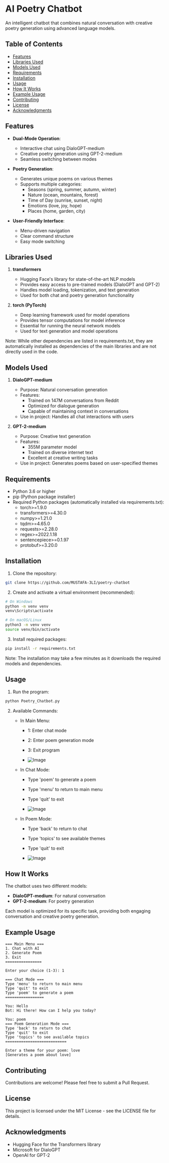 # AI Poetry Chatbot

An intelligent chatbot that combines natural conversation with creative poetry generation using advanced language models.

## Table of Contents
- [Features](#features)
- [Libraries Used](#libraries-used)
- [Models Used](#models-used)
- [Requirements](#requirements)
- [Installation](#installation)
- [Usage](#usage)
- [How It Works](#how-it-works)
- [Example Usage](#example-usage)
- [Contributing](#contributing)
- [License](#license)
- [Acknowledgments](#acknowledgments)

## Features

- **Dual-Mode Operation**:
  - Interactive chat using DialoGPT-medium
  - Creative poetry generation using GPT-2-medium
  - Seamless switching between modes

- **Poetry Generation**:
  - Generates unique poems on various themes
  - Supports multiple categories:
    * Seasons (spring, summer, autumn, winter)
    * Nature (ocean, mountains, forest)
    * Time of Day (sunrise, sunset, night)
    * Emotions (love, joy, hope)
    * Places (home, garden, city)

- **User-Friendly Interface**:
  - Menu-driven navigation
  - Clear command structure
  - Easy mode switching

## Libraries Used

1. **transformers**
   - Hugging Face's library for state-of-the-art NLP models
   - Provides easy access to pre-trained models (DialoGPT and GPT-2)
   - Handles model loading, tokenization, and text generation
   - Used for both chat and poetry generation functionality

2. **torch (PyTorch)**
   - Deep learning framework used for model operations
   - Provides tensor computations for model inference
   - Essential for running the neural network models
   - Used for text generation and model operations

Note: While other dependencies are listed in requirements.txt, they are automatically installed as dependencies of the main libraries and are not directly used in the code.

## Models Used

1. **DialoGPT-medium**
   - Purpose: Natural conversation generation
   - Features:
     * Trained on 147M conversations from Reddit
     * Optimized for dialogue generation
     * Capable of maintaining context in conversations
   - Use in project: Handles all chat interactions with users

2. **GPT-2-medium**
   - Purpose: Creative text generation
   - Features:
     * 355M parameter model
     * Trained on diverse internet text
     * Excellent at creative writing tasks
   - Use in project: Generates poems based on user-specified themes

## Requirements

- Python 3.6 or higher
- pip (Python package installer)
- Required Python packages (automatically installed via requirements.txt):
  * torch>=1.9.0
  * transformers>=4.30.0
  * numpy>=1.21.0
  * tqdm>=4.65.0
  * requests>=2.28.0
  * regex>=2022.1.18
  * sentencepiece>=0.1.97
  * protobuf>=3.20.0

## Installation

1. Clone the repository:
```bash
git clone https://github.com/MUSTAFA-3LI/poetry-chatbot
```

2. Create and activate a virtual environment (recommended):
```bash
# On Windows
python -m venv venv
venv\Scripts\activate

# On macOS/Linux
python3 -m venv venv
source venv/bin/activate
```

3. Install required packages:
```bash
pip install -r requirements.txt
```

Note: The installation may take a few minutes as it downloads the required models and dependencies.

## Usage

1. Run the program:
```bash
python Poetry_Chatbot.py
```

2. Available Commands:
   - In Main Menu:
     * 1: Enter chat mode
     * 2: Enter poem generation mode
     * 3: Exit program
    
     * ![Image](https://github.com/user-attachments/assets/dac363dc-1156-4641-9d68-4c7b05e58c8b)

   - In Chat Mode:
     * Type 'poem' to generate a poem
     * Type 'menu' to return to main menu
     * Type 'quit' to exit
    
     * ![Image](https://github.com/user-attachments/assets/3413734e-7774-4032-80fc-5745d1764761)

   - In Poem Mode:
     * Type 'back' to return to chat
     * Type 'topics' to see available themes
     * Type 'quit' to exit
    
     * ![Image](https://github.com/user-attachments/assets/037bbb1e-16ae-40d1-a1d0-c7436eb66fcf)

## How It Works

The chatbot uses two different models:
- **DialoGPT-medium**: For natural conversation
- **GPT-2-medium**: For poetry generation

Each model is optimized for its specific task, providing both engaging conversation and creative poetry generation.

## Example Usage

```
=== Main Menu ===
1. Chat with AI
2. Generate Poem
3. Exit
================

Enter your choice (1-3): 1

=== Chat Mode ===
Type 'menu' to return to main menu
Type 'quit' to exit
Type 'poem' to generate a poem
=================

You: Hello
Bot: Hi there! How can I help you today?

You: poem
=== Poem Generation Mode ===
Type 'back' to return to chat
Type 'quit' to exit
Type 'topics' to see available topics
===========================

Enter a theme for your poem: love
[Generates a poem about love]
```

## Contributing

Contributions are welcome! Please feel free to submit a Pull Request.

## License

This project is licensed under the MIT License - see the LICENSE file for details.

## Acknowledgments

- Hugging Face for the Transformers library
- Microsoft for DialoGPT
- OpenAI for GPT-2 
